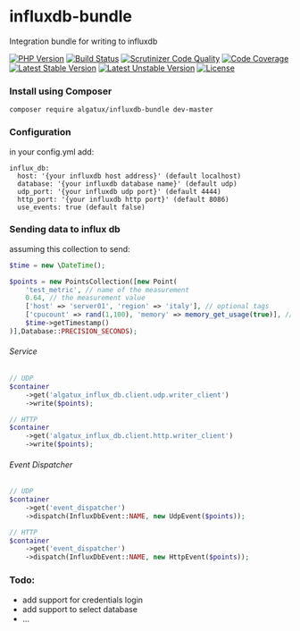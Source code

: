 # influxdb-bundle

Integration bundle for writing to influxdb

[![PHP Version](https://img.shields.io/badge/PHP-%3E%3D7.0-blue.svg)](https://img.shields.io/badge/PHP-%3E%3D7.0-blue.svg) [![Build Status](https://travis-ci.org/Algatux/influxdb-bundle.svg?branch=master)](https://travis-ci.org/Algatux/influxdb-bundle) [![Scrutinizer Code Quality](https://scrutinizer-ci.com/g/Algatux/influxdb-bundle/badges/quality-score.png?b=master)](https://scrutinizer-ci.com/g/Algatux/influxdb-bundle/?branch=master) [![Code Coverage](https://scrutinizer-ci.com/g/Algatux/influxdb-bundle/badges/coverage.png?b=master)](https://scrutinizer-ci.com/g/Algatux/influxdb-bundle/?branch=master)
[![Latest Stable Version](https://poser.pugx.org/algatux/influxdb-bundle/v/stable)](https://packagist.org/packages/algatux/influxdb-bundle) [![Latest Unstable Version](https://poser.pugx.org/algatux/influxdb-bundle/v/unstable)](https://packagist.org/packages/algatux/influxdb-bundle) [![License](https://poser.pugx.org/algatux/influxdb-bundle/license)](https://packagist.org/packages/algatux/influxdb-bundle)

### Install using Composer

    composer require algatux/influxdb-bundle dev-master

### Configuration

in your config.yml add:
    
    influx_db:
      host: '{your influxdb host address}' (default localhost)
      database: '{your influxdb database name}' (default udp)
      udp_port: '{your influxdb udp port}' (default 4444)
      http_port: '{your influxdb http port}' (default 8086)
      use_events: true (default false)
    

### Sending data to influx db

assuming this collection to send:

```php
$time = new \DateTime();

$points = new PointsCollection([new Point(
    'test_metric', // name of the measurement
    0.64, // the measurement value
    ['host' => 'server01', 'region' => 'italy'], // optional tags
    ['cpucount' => rand(1,100), 'memory' => memory_get_usage(true)], // optional additional fields
    $time->getTimestamp()
)],Database::PRECISION_SECONDS);

```

###### Service
```php
// UDP
$container
    ->get('algatux_influx_db.client.udp.writer_client')
    ->write($points);

// HTTP
$container
    ->get('algatux_influx_db.client.http.writer_client')
    ->write($points);

```

###### Event Dispatcher
```php
// UDP
$container
    ->get('event_dispatcher')
    ->dispatch(InfluxDbEvent::NAME, new UdpEvent($points));

// HTTP
$container
    ->get('event_dispatcher')
    ->dispatch(InfluxDbEvent::NAME, new HttpEvent($points));

```

### Todo:
- add support for credentials login
- add support to select database
- ...


